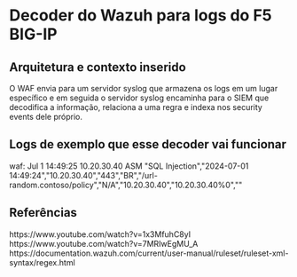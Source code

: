 <h1>Decoder do Wazuh para logs do F5 BIG-IP</h1>
<h2>Arquitetura e contexto inserido</h2>
<text>O WAF envia para um servidor syslog que armazena os logs em um lugar específico e em seguida o servidor syslog encaminha para o SIEM que decodifica a informação, relaciona a uma regra e indexa nos security events dele próprio.</text>
<h2>Logs de exemplo que esse decoder vai funcionar</h2>
<text>waf: Jul  1 14:49:25 10.20.30.40 ASM "SQL Injection","2024-07-01 14:49:24","10.20.30.40","443","BR","/url-random.contoso/policy","N/A","10.20.30.40","10.20.30.40%0",""</text>
<h2>Referências</h2>
<text>https://www.youtube.com/watch?v=1x3MfuhC8yI</text>
<text>https://www.youtube.com/watch?v=7MRIwEgMU_A</text>
<text>https://documentation.wazuh.com/current/user-manual/ruleset/ruleset-xml-syntax/regex.html</text>
